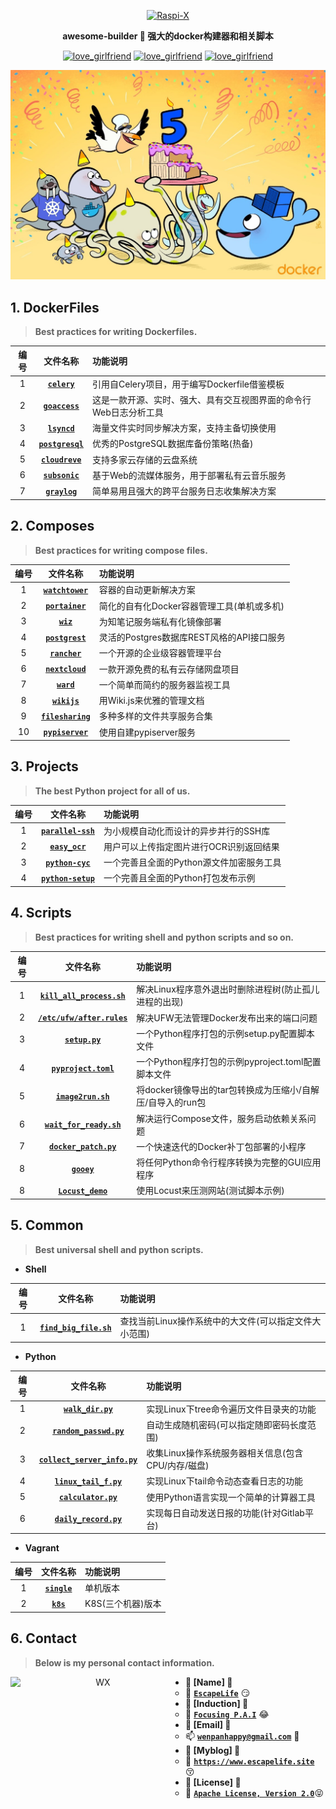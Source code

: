 <p align=center>
  <a href="https://github.com/EscapeLife/love_girlfriend.git">
    <img src="https://escapelife-1257414824.cos.ap-shanghai.myqcloud.com/never-forget-why-you-started.gif" width="680" height="120" alt="Raspi-X" >
  </a>
</p>

<p align=center>
  <b>awesome-builder 🐚 强大的docker构建器和相关脚本</b>
</p>

<p align="center">
  <a href="https://github.com/EscapeLife/awesome-builder.git"><img src="https://img.shields.io/badge/Project-awesome_builder-green.svg?style=for-the-badge&logo=ubuntu" alt="love_girlfriend"></a>
  <a href="https://github.com/EscapeLife/awesome-builder.git"><img src="https://img.shields.io/badge/Author-Escape-orange.svg?style=for-the-badge&logo=vim" alt="love_girlfriend"></a>
  <a href="https://github.com/EscapeLife/awesome-builder.git"><img src="https://img.shields.io/badge/Languages-Dockerfile-yellow.svg?style=for-the-badge&logo=docker" alt="love_girlfriend"></a>
</p>

<p align=center>
  <a href="https://github.com/EscapeLife/DotFiles.git">
    <img src="https://github.com/EscapeLife/awesome-builder/blob/master/images/awesome-docker.jpg" >
  </a>
</p>

## 1. DockerFiles

> **Best practices for writing Dockerfiles.**

| 编号 | 文件名称 | 功能说明 |
| :-----: | :-----: | :----- |
| 1 | [**`celery`**](https://github.com/EscapeLife/awesome-builder/tree/master/dockerfiles/celery/README.md) | 引用自Celery项目，用于编写Dockerfile借鉴模板 |
| 2 | [**`goaccess`**](https://github.com/EscapeLife/awesome-builder/tree/master/dockerfiles/goaccess/README.md) | 这是一款开源、实时、强大、具有交互视图界面的命令行Web日志分析工具 |
| 3 | [**`lsyncd`**](https://github.com/EscapeLife/awesome-builder/tree/master/dockerfiles/lsyncd/README.md) | 海量文件实时同步解决方案，支持主备切换使用 |
| 4 | [**`postgresql`**](https://github.com/EscapeLife/awesome-builder/tree/master/dockerfiles/postgresql/README.md) | 优秀的PostgreSQL数据库备份策略(热备) |
| 5 | [**`cloudreve`**](https://github.com/EscapeLife/awesome-builder/tree/master/dockerfiles/cloudreve/README.md) | 支持多家云存储的云盘系统 |
| 6 | [**`subsonic`**](https://github.com/EscapeLife/awesome-builder/tree/master/dockerfiles/subsonic/README.md) | 基于Web的流媒体服务，用于部署私有云音乐服务 |
| 7 | [**`graylog`**](https://github.com/EscapeLife/awesome-builder/tree/master/dockerfiles/graylog/README.md) | 简单易用且强大的跨平台服务日志收集解决方案 |

## 2. Composes

> **Best practices for writing compose files.**

| 编号 | 文件名称 | 功能说明 |
| :-----: | :-----: | :----- |
| 1 | [**`watchtower`**](https://github.com/EscapeLife/awesome-builder/blob/master/composes/watchtower/README.md) | 容器的自动更新解决方案  |
| 2 | [**`portainer`**](https://github.com/EscapeLife/awesome-builder/blob/master/composes/portainer/README.md) | 简化的自有化Docker容器管理工具(单机或多机)  |
| 3 | [**`wiz`**](https://github.com/EscapeLife/awesome-builder/blob/master/composes/wiz/README.md) | 为知笔记服务端私有化镜像部署  |
| 4 | [**`postgrest`**](https://github.com/EscapeLife/awesome-builder/blob/master/composes/postgrest/README.md) | 灵活的Postgres数据库REST风格的API接口服务  |
| 5 | [**`rancher`**](https://github.com/EscapeLife/awesome-builder/blob/master/composes/rancher/README.md) | 一个开源的企业级容器管理平台 |
| 6 | [**`nextcloud`**](https://github.com/EscapeLife/awesome-builder/blob/master/composes/nextcloud/README.md) | 一款开源免费的私有云存储网盘项目 |
| 7 | [**`ward`**](https://github.com/EscapeLife/awesome-builder/blob/master/composes/ward/README.md) | 一个简单而简约的服务器监视工具 |
| 8 | [**`wikijs`**](https://github.com/EscapeLife/awesome-builder/blob/master/composes/wiki/README.md) | 用Wiki.js来优雅的管理文档 |
| 9 | [**`filesharing`**](https://github.com/EscapeLife/awesome-builder/blob/master/composes/filesharing/README.md) | 多种多样的文件共享服务合集 |
| 10 | [**`pypiserver`**](https://github.com/EscapeLife/awesome-builder/blob/master/composes/pypiserver/README.md) | 使用自建pypiserver服务 |

## 3. Projects

> **The best Python project for all of us.**

| 编号 | 文件名称 | 功能说明 |
| :-----: | :-----: | :----- |
| 1 | [**`parallel-ssh`**](https://github.com/EscapeLife/awesome-builder/blob/master/projects/parallel-ssh/README.md) | 为小规模自动化而设计的异步并行的SSH库 |
| 2 | [**`easy_ocr`**](https://github.com/EscapeLife/awesome-builder/blob/master/projects/easyocr/README.md) | 用户可以上传指定图片进行OCR识别返回结果 |
| 3 | [**`python-cyc`**](https://github.com/EscapeLife/awesome-builder/blob/master/projects/python-compile/cyc/README.md) | 一个完善且全面的Python源文件加密服务工具 |
| 4 | [**`python-setup`**](https://github.com/EscapeLife/awesome-builder/blob/master/projects/python-compile/setup/README.md) | 一个完善且全面的Python打包发布示例 |

## 4. Scripts

> **Best practices for writing shell and python scripts and so on.**

| 编号 | 文件名称 | 功能说明 |
| :-----: | :-----: | :----- |
| 1 | [**`kill_all_process.sh`**](https://github.com/EscapeLife/awesome-builder/blob/master/scripts/kill_process//README.md) | 解决Linux程序意外退出时删除进程树(防止孤儿进程的出现) |	
| 2 | [**`/etc/ufw/after.rules`**](https://github.com/EscapeLife/awesome-builder/blob/master/scripts/after_rules/README.md) | 解决UFW无法管理Docker发布出来的端口问题 |
| 3 | [**`setup.py`**](https://github.com/EscapeLife/awesome-builder/blob/master/scripts/setup/README.md) | 一个Python程序打包的示例setup.py配置脚本文件 |
| 4 | [**`pyproject.toml`**](https://github.com/EscapeLife/awesome-builder/blob/master/scripts/pyproject/README.md) | 一个Python程序打包的示例pyproject.toml配置脚本文件 |
| 5 | [**`image2run.sh`**](https://github.com/EscapeLife/awesome-builder/blob/master/scripts/image2run/README.md) | 将docker镜像导出的tar包转换成为压缩小/自解压/自导入的run包 |
| 6 | [**`wait_for_ready.sh`**](https://github.com/EscapeLife/awesome-builder/blob/master/scripts/wait_for_ready/README.md) | 解决运行Compose文件，服务启动依赖关系问题 |
| 7 | [**`docker_patch.py`**](https://github.com/EscapeLife/awesome-builder/blob/master/scripts/docker_patch/README.md) | 一个快速迭代的Docker补丁包部署的小程序 |
| 8 | [**`gooey`**](https://github.com/EscapeLife/awesome-builder/blob/master/scripts/gooey/README.md) | 将任何Python命令行程序转换为完整的GUI应用程序 |
| 8 | [**`Locust_demo`**](https://github.com/EscapeLife/awesome-builder/blob/master/scripts/locust/README.md) | 使用Locust来压测网站(测试脚本示例) |

## 5. Common

> **Best universal shell and python scripts.**

- **Shell**

| 编号 | 文件名称 | 功能说明 |
| :-----: | :-----: | :----- |
| 1 | [**`find_big_file.sh`**](https://github.com/EscapeLife/awesome-builder/blob/master/common/bash/find_big_file.sh) | 查找当前Linux操作系统中的大文件(可以指定文件大小范围) |

- **Python**

| 编号 | 文件名称 | 功能说明 |
| :-----: | :-----: | :----- |
| 1 | [**`walk_dir.py`**](https://github.com/EscapeLife/awesome-builder/blob/master/common/python/walk_dir.py) | 实现Linux下tree命令遍历文件目录夹的功能 |
| 2 | [**`random_passwd.py`**](https://github.com/EscapeLife/awesome-builder/blob/master/common/python/random_passwd.py) | 自动生成随机密码(可以指定随即密码长度范围) |
| 3 | [**`collect_server_info.py`**](https://github.com/EscapeLife/awesome-builder/blob/master/common/python/collect_server_info.py) | 收集Linux操作系统服务器相关信息(包含CPU/内存/磁盘) |
| 4 | [**`linux_tail_f.py`**](https://github.com/EscapeLife/awesome-builder/blob/master/common/python/linux_tail_f.py) | 实现Linux下tail命令动态查看日志的功能 |
| 5 | [**`calculator.py`**](https://github.com/EscapeLife/awesome-builder/blob/master/common/python/calculator.py) | 使用Python语言实现一个简单的计算器工具 |
| 6 | [**`daily_record.py`**](https://github.com/EscapeLife/awesome-builder/blob/master/common/python/daily_record.py) | 实现每日自动发送日报的功能(针对Gitlab平台) |

- **Vagrant**

| 编号 | 文件名称 | 功能说明 |
| :-----: | :-----: | :----- |
| 1 | [**`single`**](https://github.com/EscapeLife/awesome-builder/blob/master/common/vagrant/single/Vagrantfile) | 单机版本 |
| 2 | [**`k8s`**](https://github.com/EscapeLife/awesome-builder/blob/master/common/vagrant/k8s/Vagrantfile) | K8S(三个机器)版本 |

## 6. Contact

> **Below is my personal contact information.**

<p align="center">
    <img src="https://escapelife-1257414824.cos.ap-shanghai.myqcloud.com/escape-wechat-qrcode-1.gif" width="280" height="280" alt="WX" align="left" />
</p>

- **💭 [Name] 💭**
  - 🐠 **[`EscapeLife`](https://www.escapelife.site)** 😏
- **💭 [Induction] 💭**
  - 🏦 **[`Focusing P.A.I`](https://www.escapelife.site)** 😂
- **💭 [Email] 💭**
  - 📫 **[`wenpanhappy@gmail.com`](https://www.escapelife.site)** 🤔
- **💭 [Myblog] 💭**
  - 🍺 **[`https://www.escapelife.site`](https://www.escapelife.site)** 😚
- **💭 [License] 💭**
  - 🚧 [**`Apache License, Version 2.0`**](http://www.apache.org/licenses/LICENSE-2.0.html)😝
